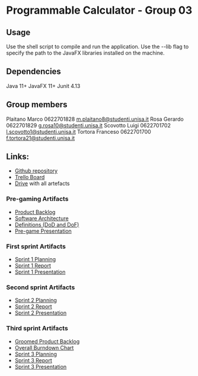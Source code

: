 # Programmable Calculator - Group 03

## Usage

Use the shell script to compile and run the application. Use the --lib flag to
specify the path to the JavaFX libraries installed on the machine.

## Dependencies

Java 11+
JavaFX 11+
Junit 4.13

## Group members

Plaitano Marco 0622701828 m.plaitano8@studenti.unisa.it
Rosa Gerardo 0622701829 g.rosa10@studenti.unisa.it
Scovotto Luigi 0622701702 l.scovotto1@studenti.unisa.it
Tortora Franceso 0622701700 f.tortora21@studenti.unisa.it

## Links:

- [Github repository](https://github.com/scov8/programmableCalculator-group03)
- [Trello Board](https://trello.com/b/f7cQ1FJC/programmablecalculator-group03)
- [Drive](https://drive.google.com/drive/folders/0AEyBDDBEprxOUk9PVA) with all artefacts

### Pre-gaming Artifacts

- [Product Backlog](https://docs.google.com/spreadsheets/d/1hBSgHJ_naUrz7ghP29Ye1BSbrADVjtwZYZNAcosv0PQ)
- [Software Architecture](https://docs.google.com/document/d/1JG7bsn5zQqxlGyGcuJduTEkOIrNe7QEFoSv9pv2tssI)
- [Definitions (DoD and DoF)](https://docs.google.com/document/d/1eAb5pADcYXQWzfbOE9y2qUr5z8HuJ4FVCwgIMkA8cqY)
- [Pre-game Presentation](https://docs.google.com/presentation/d/1vnU4Z_3b_uH50vDYvXI3b8XzxRlV7XhenMoz3sAuZ1E)

### First sprint Artifacts

- [Sprint 1 Planning](https://docs.google.com/spreadsheets/d/18hNtlU9wa_MnfH9v6yOKPqGHLL3XpmcKpdyDMSwGbTY)
- [Sprint 1 Report](https://docs.google.com/document/d/1NeOGMaTnVgOYUcX2Rh_Ip3HwU9sl3qco)
- [Sprint 1 Presentation](https://unisalerno-my.sharepoint.com/:p:/g/personal/f_tortora21_studenti_unisa_it/ETF5RFBh9nVMr7vO9iIEX_YB9wqAuucfLbu2wb0gHqg5sw?e=V5n78o)

### Second sprint Artifacts

- [Sprint 2 Planning](https://docs.google.com/spreadsheets/d/1WEpXgKkNOs7rqV6oadY9d5BRLVYHdJ_I1fZPsfcYpd8)
- [Sprint 2 Report](https://docs.google.com/document/d/1O3zJ1Dk3pUS5Q16nuuxXPq5GKQeRdQ1j)
- [Sprint 2 Presentation](https://unisalerno-my.sharepoint.com/:p:/g/personal/f_tortora21_studenti_unisa_it/ES1eLMC7Vv1Iri2YIL5upv4BOGsPJOxpjhti7nSWUFsz5A?e=FsZD3J)

### Third sprint Artifacts

- [Groomed Product Backlog](https://docs.google.com/spreadsheets/d/1CgNm93rCYhje33eAq2oPzbC2Dg6AZX5oCwtE-j6ViAQ)
- [Overall Burndown Chart](https://drive.google.com/file/d/1OTtzx8lgtL6PpoANRZH_VdTaX_hLPyjC/view)
- [Sprint 3 Planning](https://docs.google.com/spreadsheets/d/1C9XnzYWZlZT_OsTMde2xgawcK3mrqzf8d7zIL_CjVLA)
- [Sprint 3 Report](https://docs.google.com/document/d/1WTm8m58L1ABUUMRCT3yvReJCyFtSFacR/edit?usp=sharing&ouid=117174835629074448548&rtpof=true&sd=true)
- [Sprint 3 Presentation](https://unisalerno-my.sharepoint.com/:p:/g/personal/f_tortora21_studenti_unisa_it/EdqC3_-U6yZLnGJjWxoZnVsBvJZkeSkKRw6g4HHyZAtsXQ?e=FuLlP5)
